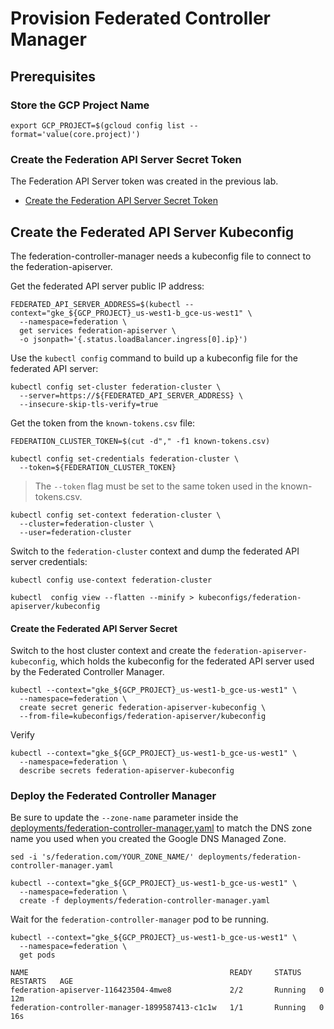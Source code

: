 # Provision Federated Controller Manager

## Prerequisites

### Store the GCP Project Name

```
export GCP_PROJECT=$(gcloud config list --format='value(core.project)')
```

### Create the Federation API Server Secret Token

The Federation API Server token was created in the previous lab.

* [Create the Federation API Server Secret Token](provision-federation-apiserver.md#create-the-federation-api-server-secret)

## Create the Federated API Server Kubeconfig

The federation-controller-manager needs a kubeconfig file to connect to the federation-apiserver.

Get the federated API server public IP address:

```
FEDERATED_API_SERVER_ADDRESS=$(kubectl --context="gke_${GCP_PROJECT}_us-west1-b_gce-us-west1" \
  --namespace=federation \
  get services federation-apiserver \
  -o jsonpath='{.status.loadBalancer.ingress[0].ip}')
```

Use the `kubectl config` command to build up a kubeconfig file for the federated API server:

```
kubectl config set-cluster federation-cluster \
  --server=https://${FEDERATED_API_SERVER_ADDRESS} \
  --insecure-skip-tls-verify=true
```

Get the token from the `known-tokens.csv` file:

```
FEDERATION_CLUSTER_TOKEN=$(cut -d"," -f1 known-tokens.csv)
```

```
kubectl config set-credentials federation-cluster \
  --token=${FEDERATION_CLUSTER_TOKEN}
```

> The `--token` flag must be set to the same token used in the known-tokens.csv.

```
kubectl config set-context federation-cluster \
  --cluster=federation-cluster \
  --user=federation-cluster
```

Switch to the `federation-cluster` context and dump the federated API server credentials:

```
kubectl config use-context federation-cluster
```

```
kubectl  config view --flatten --minify > kubeconfigs/federation-apiserver/kubeconfig
```

#### Create the Federated API Server Secret

Switch to the host cluster context and create the `federation-apiserver-kubeconfig`, which holds the kubeconfig for the federated API server used by the Federated Controller Manager.

```
kubectl --context="gke_${GCP_PROJECT}_us-west1-b_gce-us-west1" \
  --namespace=federation \
  create secret generic federation-apiserver-kubeconfig \
  --from-file=kubeconfigs/federation-apiserver/kubeconfig
```

Verify

```
kubectl --context="gke_${GCP_PROJECT}_us-west1-b_gce-us-west1" \
  --namespace=federation \
  describe secrets federation-apiserver-kubeconfig
```

### Deploy the Federated Controller Manager

Be sure to update the `--zone-name` parameter inside the
[deployments/federation-controller-manager.yaml](deployments/federation-controller-manager.yaml) to match
the DNS zone name you used when you created the Google DNS Managed Zone.

```
sed -i 's/federation.com/YOUR_ZONE_NAME/' deployments/federation-controller-manager.yaml
```

```
kubectl --context="gke_${GCP_PROJECT}_us-west1-b_gce-us-west1" \
  --namespace=federation \
  create -f deployments/federation-controller-manager.yaml
```

Wait for the `federation-controller-manager` pod to be running.

```
kubectl --context="gke_${GCP_PROJECT}_us-west1-b_gce-us-west1" \
  --namespace=federation \
  get pods
```

```
NAME                                             READY     STATUS    RESTARTS   AGE
federation-apiserver-116423504-4mwe8             2/2       Running   0          12m
federation-controller-manager-1899587413-c1c1w   1/1       Running   0          16s
```
